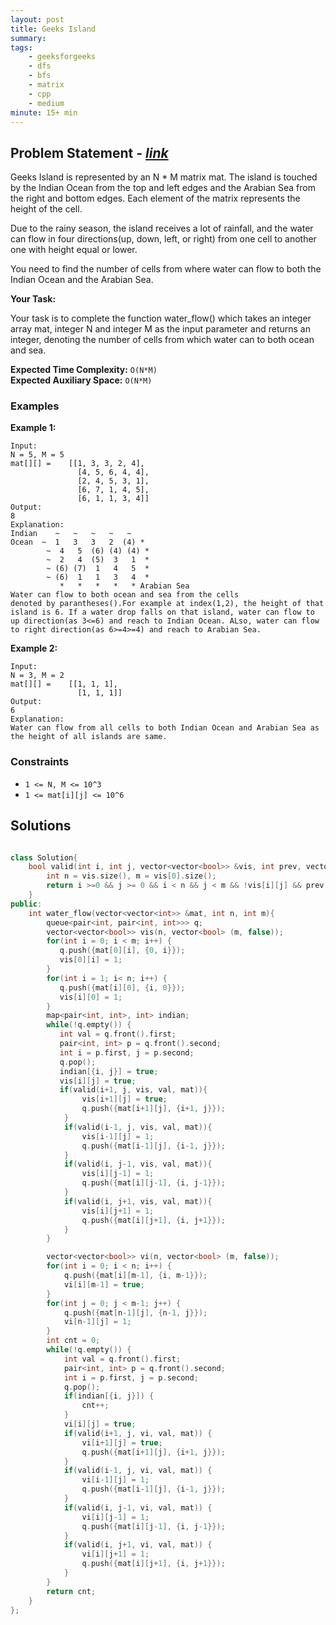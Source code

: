 ```yaml
---
layout: post
title: Geeks Island
summary:
tags:
    - geeksforgeeks
    - dfs
    - bfs
    - matrix
    - cpp
    - medium
minute: 15+ min
---
```


## Problem Statement - [*link*](https://practice.geeksforgeeks.org/problems/234ca3b438298fb04befd5abe7fbd98c006d4884/1) 

Geeks Island is represented by an N * M matrix mat. The island is touched by the Indian Ocean from the top and left edges and the Arabian Sea from the right and bottom edges. Each element of the matrix represents the height of the cell.

Due to the rainy season, the island receives a lot of rainfall, and the water can flow in four directions(up, down, left, or right) from one cell to another one with height equal or lower.

You need to find the number of cells from where water can flow to both the Indian Ocean and the Arabian Sea.

**Your Task:** 

Your task is to complete the function water_flow() which takes an integer array mat, integer N and integer M as the input parameter and returns an integer, denoting the number of cells from which water can to both ocean and sea.



**Expected Time Complexity:** `O(N*M)`  
**Expected Auxiliary Space:** `O(N*M)`  



### Examples

**Example 1:**   
```
Input:
N = 5, M = 5
mat[][] =    [[1, 3, 3, 2, 4],
               [4, 5, 6, 4, 4],
               [2, 4, 5, 3, 1],
               [6, 7, 1, 4, 5],
               [6, 1, 1, 3, 4]]
Output:
8
Explanation:
Indian    ~   ~   ~   ~   ~
Ocean  ~  1   3   3   2  (4) *
        ~  4   5  (6) (4) (4) *
        ~  2   4  (5)  3   1  *
        ~ (6) (7)  1   4   5  *
        ~ (6)  1   1   3   4  *           
           *   *   *   *   * Arabian Sea
Water can flow to both ocean and sea from the cells
denoted by parantheses().For example at index(1,2), the height of that island is 6. If a water drop falls on that island, water can flow to up direction(as 3<=6) and reach to Indian Ocean. ALso, water can flow to right direction(as 6>=4>=4) and reach to Arabian Sea.
```

**Example 2:** 
```
Input:
N = 3, M = 2
mat[][] =    [[1, 1, 1],
               [1, 1, 1]]
Output:
6 
Explanation:
Water can flow from all cells to both Indian Ocean and Arabian Sea as the height of all islands are same.
```

### Constraints

+ `1 <= N, M <= 10^3`
+ `1 <= mat[i][j] <= 10^6`

## Solutions

```cpp

class Solution{   
    bool valid(int i, int j, vector<vector<bool>> &vis, int prev, vector<vector<int>> &mat) {
        int n = vis.size(), m = vis[0].size();
        return i >=0 && j >= 0 && i < n && j < m && !vis[i][j] && prev <= mat[i][j];
    }
public:
    int water_flow(vector<vector<int>> &mat, int n, int m){
        queue<pair<int, pair<int, int>>> q;
        vector<vector<bool>> vis(n, vector<bool> (m, false));
        for(int i = 0; i < m; i++) {
           q.push({mat[0][i], {0, i}});
           vis[0][i] = 1;
        }
        for(int i = 1; i< n; i++) {
           q.push({mat[i][0], {i, 0}});
           vis[i][0] = 1;
        }
        map<pair<int, int>, int> indian;
        while(!q.empty()) {
           int val = q.front().first;
           pair<int, int> p = q.front().second;
           int i = p.first, j = p.second;
           q.pop();
           indian[{i, j}] = true;
           vis[i][j] = true;
           if(valid(i+1, j, vis, val, mat)){
                vis[i+1][j] = true;
                q.push({mat[i+1][j], {i+1, j}});
            }
            if(valid(i-1, j, vis, val, mat)){
                vis[i-1][j] = 1;
                q.push({mat[i-1][j], {i-1, j}});
            }
            if(valid(i, j-1, vis, val, mat)){
                vis[i][j-1] = 1;
                q.push({mat[i][j-1], {i, j-1}});
            }
            if(valid(i, j+1, vis, val, mat)){
                vis[i][j+1] = 1;
                q.push({mat[i][j+1], {i, j+1}});
            }
        }

        vector<vector<bool>> vi(n, vector<bool> (m, false));
        for(int i = 0; i < n; i++) {
            q.push({mat[i][m-1], {i, m-1}});
            vi[i][m-1] = true;
        }
        for(int j = 0; j < m-1; j++) {
            q.push({mat[n-1][j], {n-1, j}});
            vi[n-1][j] = 1;
        }
        int cnt = 0;
        while(!q.empty()) {
            int val = q.front().first;
            pair<int, int> p = q.front().second;
            int i = p.first, j = p.second;
            q.pop();
            if(indian[{i, j}]) {
                cnt++;
            }
            vi[i][j] = true;
            if(valid(i+1, j, vi, val, mat)) {
                vi[i+1][j] = true;
                q.push({mat[i+1][j], {i+1, j}});
            }
            if(valid(i-1, j, vi, val, mat)) {
                vi[i-1][j] = 1;
                q.push({mat[i-1][j], {i-1, j}});
            }
            if(valid(i, j-1, vi, val, mat)) {
                vi[i][j-1] = 1;
                q.push({mat[i][j-1], {i, j-1}});
            }
            if(valid(i, j+1, vi, val, mat)) {
                vi[i][j+1] = 1;
                q.push({mat[i][j+1], {i, j+1}});
            }
        }
        return cnt;
    }
};

```
